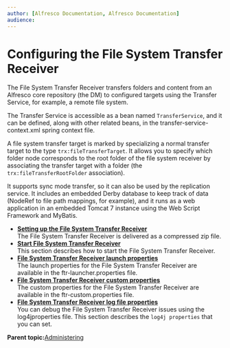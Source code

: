 ```yaml
---
author: [Alfresco Documentation, Alfresco Documentation]
audience: 
---
```


# Configuring the File System Transfer Receiver

The File System Transfer Receiver transfers folders and content from an Alfresco core repository \(the DM\) to configured targets using the Transfer Service, for example, a remote file system.

The Transfer Service is accessible as a bean named `TransferService`, and it can be defined, along with other related beans, in the transfer-service-context.xml spring context file.

A file system transfer target is marked by specializing a normal transfer target to the type `trx:fileTransferTarget`. It allows you to specify which folder node corresponds to the root folder of the file system receiver by associating the transfer target with a folder \(the `trx:fileTransferRootFolder` association\).

It supports sync mode transfer, so it can also be used by the replication service. It includes an embedded Derby database to keep track of data \(NodeRef to file path mappings, for example\), and it runs as a web application in an embedded Tomcat 7 instance using the Web Script Framework and MyBatis.

-   **[Setting up the File System Transfer Receiver](../tasks/FSTR-install.md)**  
The File System Transfer Receiver is delivered as a compressed zip file.
-   **[Start File System Transfer Receiver](../tasks/FSTR-running.md)**  
This section describes how to start the File System Transfer Receiver.
-   **[File System Transfer Receiver launch properties](../concepts/FSTR-launcher-props.md)**  
The launch properties for the File System Transfer Receiver are available in the ftr-launcher.properties file.
-   **[File System Transfer Receiver custom properties](../concepts/FSTR-custom-props.md)**  
The custom properties for the File System Transfer Receiver are available in the ftr-custom.properties file.
-   **[File System Transfer Receiver log file properties](../concepts/FSTR-log-props.md)**  
You can debug the File System Transfer Receiver issues using the log4jproperties file. This section describes the `log4j properties` that you can set.

**Parent topic:**[Administering](../concepts/ch-administering.md)

